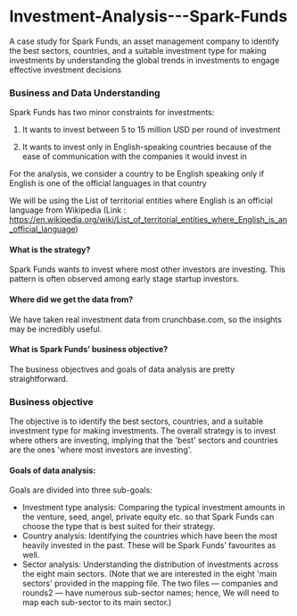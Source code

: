 # Investment-Analysis---Spark-Funds
A case study for Spark Funds, an asset management company to identify the best sectors, countries, and a suitable investment type for making investments by understanding the global trends in investments to engage effective investment decisions

### Business and Data Understanding 

Spark Funds has two minor constraints for investments:

1) It wants to invest between 5 to 15 million USD per round of investment

2) It wants to invest only in English-speaking countries because of the ease of communication with the companies it would invest in

For the analysis, we consider a country to be English speaking only if English is one of the official languages in that country

We will be using the List of territorial entities where English is an official language from Wikipedia (Link : https://en.wikipedia.org/wiki/List_of_territorial_entities_where_English_is_an_official_language)

#### What is the strategy?

Spark Funds wants to invest where most other investors are investing. This pattern is often observed among early stage startup investors.

#### Where did we get the data from?

We have taken real investment data from crunchbase.com, so the insights may be incredibly useful.

####  What is Spark Funds’ business objective?

The business objectives and goals of data analysis are pretty straightforward.

### Business objective

The objective is to identify the best sectors, countries, and a suitable investment type for making investments. The overall strategy is to invest where others are investing, implying that the 'best' sectors and countries are the ones 'where most investors are investing'. 

#### Goals of data analysis: 

Goals are divided into three sub-goals: 

  - Investment type analysis: Comparing the typical investment amounts in the venture, seed, angel, private equity etc. so that Spark Funds can choose the type that is best suited for their strategy. 
  - Country analysis: Identifying the countries which have been the most heavily invested in the past. These will be Spark Funds’ favourites as well. 
  - Sector analysis: Understanding the distribution of investments across the eight main sectors. (Note that we are interested in the eight 'main sectors' provided in the mapping file. The two files — companies and rounds2 — have numerous sub-sector names; hence, We will need to map each sub-sector to its main sector.)
